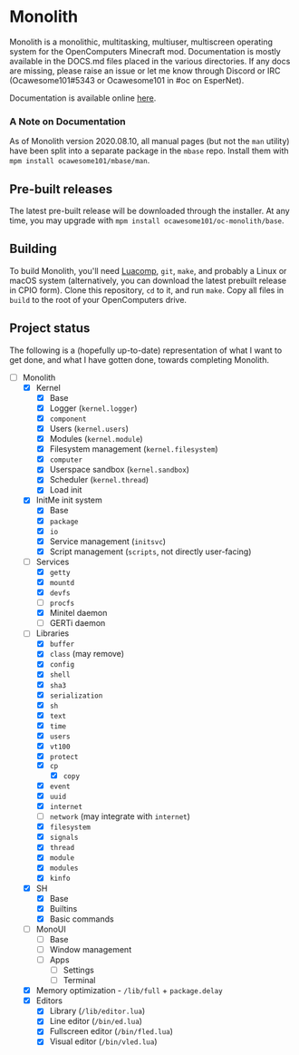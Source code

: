 # Monolith

Monolith is a monolithic, multitasking, multiuser, multiscreen operating system for the OpenComputers Minecraft mod. Documentation is mostly available in the DOCS.md files placed in the various directories. If any docs are missing, please raise an issue or let me know through Discord or IRC (Ocawesome101#5343 or Ocawesome101 in #oc on EsperNet).

Documentation is available online [here](https://oz-craft.pickardayune.com/man).

### A Note on Documentation

As of Monolith version 2020.08.10, all manual pages (but not the `man` utility) have been split into a separate package in the `mbase` repo. Install them with `mpm install ocawesome101/mbase/man`.

## Pre-built releases

The latest pre-built release will be downloaded through the installer. At any time, you may upgrade with `mpm install ocawesome101/oc-monolith/base`.

## Building

To build Monolith, you'll need [Luacomp](https://github.com/Adorable-Catgirl/luacomp/releases), `git`, `make`, and probably a Linux or macOS system (alternatively, you can download the latest prebuilt release in CPIO form). Clone this repository, `cd` to it, and run `make`. Copy all files in `build` to the root of your OpenComputers drive.

## Project status

The following is a (hopefully up-to-date) representation of what I want to get done, and what I have gotten done, towards completing Monolith.

- [ ] Monolith
  - [X] Kernel
    - [X] Base
    - [X] Logger (`kernel.logger`)
    - [X] `component`
    - [X] Users (`kernel.users`)
    - [X] Modules (`kernel.module`)
    - [X] Filesystem management (`kernel.filesystem`)
    - [X] `computer`
    - [X] Userspace sandbox (`kernel.sandbox`)
    - [X] Scheduler (`kernel.thread`)
    - [X] Load init
  - [X] InitMe init system
    - [X] Base
    - [X] `package`
    - [X] `io`
    - [X] Service management (`initsvc`)
    - [X] Script management (`scripts`, not directly user-facing)
  - [ ] Services
    - [X] `getty`
    - [X] `mountd`
    - [X] `devfs`
    - [ ] `procfs`
    - [X] Minitel daemon
    - [ ] GERTi daemon
  - [ ] Libraries
    - [X] `buffer`
    - [X] `class` (may remove)
    - [X] `config`
    - [X] `shell`
    - [X] `sha3`
    - [X] `serialization`
    - [X] `sh`
    - [X] `text`
    - [X] `time`
    - [X] `users`
    - [X] `vt100`
    - [X] `protect`
    - [X] `cp`
      - [X] `copy`
    - [X] `event`
    - [X] `uuid`
    - [X] `internet`
    - [ ] `network` (may integrate with `internet`)
    - [X] `filesystem`
    - [X] `signals`
    - [X] `thread`
    - [X] `module`
    - [X] `modules`
    - [X] `kinfo`
  - [X] SH
    - [X] Base
    - [X] Builtins
    - [X] Basic commands
  - [ ] MonoUI
    - [ ] Base
    - [ ] Window management
    - [ ] Apps
      - [ ] Settings
      - [ ] Terminal
  - [X] Memory optimization - `/lib/full` + `package.delay`
  - [X] Editors
    - [X] Library (`/lib/editor.lua`)
    - [X] Line editor (`/bin/ed.lua`)
    - [X] Fullscreen editor (`/bin/fled.lua`)
    - [X] Visual editor (`/bin/vled.lua`)
